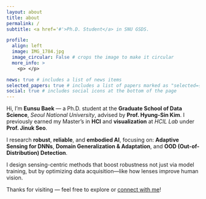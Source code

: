 ```yaml
---
layout: about
title: about
permalink: /
subtitle: <a href='#'>Ph.D. Student</a> in SNU GSDS.

profile:
  align: left
  image: IMG_1784.jpg
  image_circular: False # crops the image to make it circular
  more_info: >
    <p> </p>

news: true # includes a list of news items
selected_papers: true # includes a list of papers marked as "selected={true}"
social: true # includes social icons at the bottom of the page
---
```

<!-- I'm **Eunsu Baek**, a Ph.D. student at the AIoT Lab, Seoul National University, advised by Prof. Hyung-Sin Kim. Previously, I completed my Master's degree at HCIL Lab, Seoul National University,  focusing on HCI and visualization under the guidance of Prof. Jinuk Seo. 

My current research focuses on making AI practical and responsible, with interests in Embodied AI, Adaptive Sensing for DNNs, OOD problems, domain adaptation, and generalization. Recently, I've been working on new sensing techniques for deep neural networks that enable clear vision, similar to how corrective glasses work.

Feel free to explore and connect. Enjoy your visit! -->
Hi, I’m **Eunsu Baek** — a Ph.D. student at the **Graduate School of Data Science**, *Seoul National University*, advised by **Prof. Hyung-Sin Kim**. I previously earned my Master’s in **HCI** and **visualization** at *HCIL Lab* under **Prof. Jinuk Seo**.

<!-- #Ressearch Interests: Make AI more **robust**, **reliable**, and **embodied**:
**Adaptive Sensing for DNNs**, **Domain adaptation & generalization**, **Out-of-distribution (OOD) detection**

I develop **sensing-centric methods** that enhance robustness not only through model training, but also by optimizing **data acquisition** and **system-level design**—much like how **corrective lenses** improve human vision.

Thanks for visiting — feel free to explore or [connect with me](mailto:beshu9407@snu.ac.kr)! -->
I research **robust**, **reliable**, and **embodied AI**, focusing on:
**Adaptive Sensing for DNNs**, **Domain Generalization & Adaptation**, and **OOD (Out-of-Distribution) Detection**.

I design sensing-centric methods that boost robustness not just via model training, but by optimizing data acquisition—like how lenses improve human vision.

Thanks for visiting — feel free to explore or [connect with me](mailto:beshu9407@snu.ac.kr)!